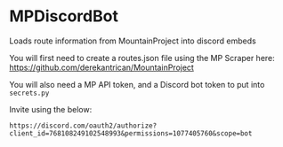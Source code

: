 # MPDiscordBot
Loads route information from MountainProject into discord embeds

You will first need to create a routes.json file using the MP Scraper here: https://github.com/derekantrican/MountainProject

You will also need a MP API token, and a Discord bot token to put into `secrets.py`

Invite using the below:

`https://discord.com/oauth2/authorize?client_id=768108249102548993&permissions=1077405760&scope=bot`